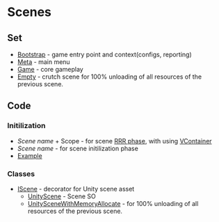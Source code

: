 # Scenes

## Set
- [Bootstrap](/Template.Unity/Assets/_Game/Scenes/Bootstrap/) - game entry point and context(configs, reporting)
- [Meta](/Template.Unity/Assets/_Game/Scenes/Meta) - main menu
- [Game](/Template.Unity/Assets/_Game/Scenes/Game) - core gameplay
- [Empty](/Template.Unity/Assets/_Game/Scenes/Empty) - crutch scene for 100% unloading of all resources of the previous scene.

## Code 
### Initilization
- *Scene name* + Scope - for scene [RRR phase](https://blog.ploeh.dk/2010/09/29/TheRegisterResolveReleasepattern/), with using [VContainer](/Template.Documentation/Core/Plugins.md)
- *Scene name* - for scene initilization phase
- [Example](/Template.Unity/Assets/_Game/Develop/Runtime/Core/Bootstrap)
### Classes
- [IScene](/Template.Unity/Assets/_Game/Develop/Engine/Unity/Scenes/IScene.cs) - decorator for Unity scene asset
    - [UnityScene](/Template.Unity/Assets/_Game/Develop/Engine/Unity/Scenes/UnityScene.cs) - Scene SO
    - [UnitySceneWithMemoryAllocate](/Template.Unity/Assets/_Game/Develop/Engine/Unity/Scenes/UnitySceneWithMemoryAllocate.cs) - for 100% unloading of all resources of the previous scene. 


